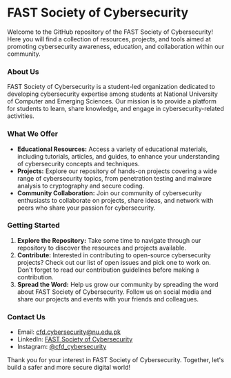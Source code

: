 # FAST Society of Cybersecurity

Welcome to the GitHub repository of the FAST Society of Cybersecurity! Here you will find a collection of resources, projects, and tools aimed at promoting cybersecurity awareness, education, and collaboration within our community.

### About Us
FAST Society of Cybersecurity is a student-led organization dedicated to developing cybersecurity expertise among students at National University of Computer and Emerging Sciences. Our mission is to provide a platform for students to learn, share knowledge, and engage in cybersecurity-related activities.

### What We Offer
- **Educational Resources:** Access a variety of educational materials, including tutorials, articles, and guides, to enhance your understanding of cybersecurity concepts and techniques.
- **Projects:** Explore our repository of hands-on projects covering a wide range of cybersecurity topics, from penetration testing and malware analysis to cryptography and secure coding.
- **Community Collaboration:** Join our community of cybersecurity enthusiasts to collaborate on projects, share ideas, and network with peers who share your passion for cybersecurity.

### Getting Started
1. **Explore the Repository:** Take some time to navigate through our repository to discover the resources and projects available.
2. **Contribute:** Interested in contributing to open-source cybersecurity projects? Check out our list of open issues and pick one to work on. Don't forget to read our contribution guidelines before making a contribution.
3. **Spread the Word:** Help us grow our community by spreading the word about FAST Society of Cybersecurity. Follow us on social media and share our projects and events with your friends and colleagues.

### Contact Us
- Email: cfd.cybersecurity@nu.edu.pk
- LinkedIn: [FAST Society of Cybersecurity]([https://www.linkedin.com/company/fast-society-of-cybersecurity](https://www.linkedin.com/company/fast-society-of-cybersecurity-10/))
- Instagram: [@cfd_cybersecurity](https://www.instagram.com/cfd_cybersecurity/)

Thank you for your interest in FAST Society of Cybersecurity. Together, let's build a safer and more secure digital world!
